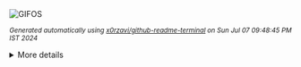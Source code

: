 <div align="justify">
<picture>
    <source media="(prefers-color-scheme: dark)" srcset="https://i.ibb.co/sg0vN7b/output-gif.gif">
    <source media="(prefers-color-scheme: light)" srcset="https://i.ibb.co/sg0vN7b/output-gif.gif">
    <img alt="GIFOS" src="https://i.ibb.co/sg0vN7b/output-gif.gif">
</picture>

<sub><i>Generated automatically using [x0rzavi/github-readme-terminal](https://github.com/x0rzavi/github-readme-terminal) on Sun Jul 07 09:48:45 PM IST 2024</i></sub>

<details>
<summary>More details</summary>

</details>
</div>

<!-- Image deletion URL: https://ibb.co/K5Mjfnb/6df6291959d0a9b49c19e4cce39e2424 -->
